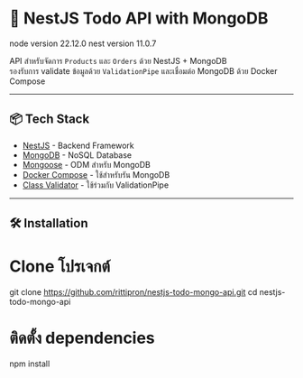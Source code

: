 # 📝 NestJS Todo API with MongoDB

node version 22.12.0 
nest version 11.0.7

API สำหรับจัดการ `Products` และ `Orders` ด้วย NestJS + MongoDB  
รองรับการ validate ข้อมูลด้วย `ValidationPipe` และเชื่อมต่อ MongoDB ด้วย Docker Compose

---

## 📦 Tech Stack

- [NestJS](https://nestjs.com/) - Backend Framework
- [MongoDB](https://www.mongodb.com/) - NoSQL Database
- [Mongoose](https://mongoosejs.com/) - ODM สำหรับ MongoDB
- [Docker Compose](https://docs.docker.com/compose/) - ใช้สำหรับรัน MongoDB
- [Class Validator](https://github.com/typestack/class-validator) - ใช้ร่วมกับ ValidationPipe

---

## 🛠 Installation

# Clone โปรเจกต์
git clone https://github.com/rittipron/nestjs-todo-mongo-api.git
cd nestjs-todo-mongo-api

# ติดตั้ง dependencies
npm install
